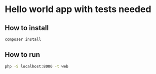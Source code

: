 Hello world app with tests needed
=================================

How to install
--------------

```
composer install
```

How to run
----------

```bash
php -S localhost:8000 -t web
```
